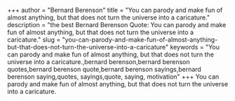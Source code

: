 +++
author = "Bernard Berenson"
title = "You can parody and make fun of almost anything, but that does not turn the universe into a caricature."
description = "the best Bernard Berenson Quote: You can parody and make fun of almost anything, but that does not turn the universe into a caricature."
slug = "you-can-parody-and-make-fun-of-almost-anything-but-that-does-not-turn-the-universe-into-a-caricature"
keywords = "You can parody and make fun of almost anything, but that does not turn the universe into a caricature.,bernard berenson,bernard berenson quotes,bernard berenson quote,bernard berenson sayings,bernard berenson saying,quotes, sayings,quote, saying, motivation"
+++
You can parody and make fun of almost anything, but that does not turn the universe into a caricature.
